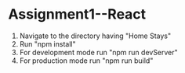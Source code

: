 # Assignment1--React
1. Navigate to the directory having "Home Stays"
2. Run "npm install"
3. For development mode run "npm run devServer"
4. For production mode run "npm run build"
